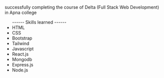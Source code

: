 
<p>successfully completing the course of Delta (Full Stack Web Development) in Apna college</p>
<ul>
 ------ Skills learned  ------
<li>HTML</li>
<li>CSS</li>
<li>Bootstrap</li>
<li>Tailwind</li>
<li>Javascript</li>
<li>React.js</li>
<li>Mongodb</li>
<li>Express.js</li>
<li>Node.js</li>
</ul>
